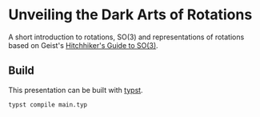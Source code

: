 # Unveiling the Dark Arts of Rotations

A short introduction to rotations, SO(3) and representations of rotations based on Geist's [Hitchhiker's Guide to SO(3)](https://github.com/martius-lab/hitchhiking-rotations).

## Build

This presentation can be built with [typst](https://github.com/typst/typst).

```sh
typst compile main.typ
```
